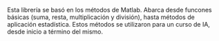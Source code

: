 Esta librería se basó en los métodos de Matlab.
Abarca desde funcones básicas (suma, resta, multiplicación y división), hasta métodos de aplicación estadística.
Estos métodos se utilizaron para un curso de IA, desde inicio a término del mismo.
